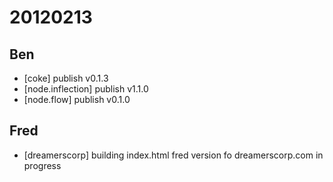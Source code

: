 # 20120213

## Ben
- [coke] publish v0.1.3
- [node.inflection] publish v1.1.0
- [node.flow] publish v0.1.0



## Fred
- [dreamerscorp] building index.html fred version fo dreamerscorp.com in progress